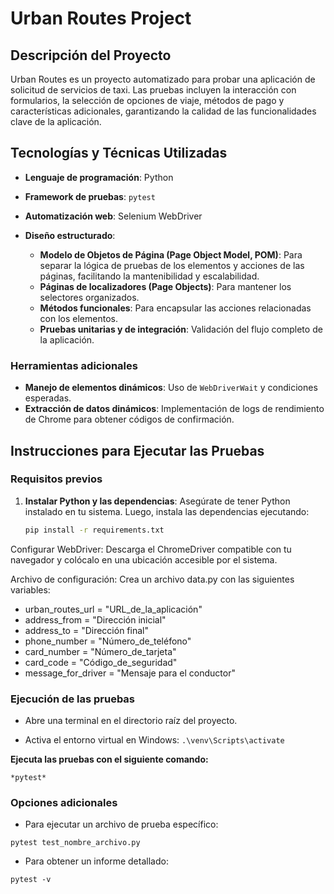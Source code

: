 # Urban Routes Project

## Descripción del Proyecto
Urban Routes es un proyecto automatizado para probar una aplicación de solicitud de servicios de taxi. Las pruebas incluyen la interacción con formularios, la selección de opciones de viaje, métodos de pago y características adicionales, garantizando la calidad de las funcionalidades clave de la aplicación.

## Tecnologías y Técnicas Utilizadas
- **Lenguaje de programación**: Python
- **Framework de pruebas**: `pytest`
- **Automatización web**: Selenium WebDriver
- **Diseño estructurado**:
  
  - **Modelo de Objetos de Página (Page Object Model, POM)**: Para separar la lógica de pruebas de los elementos y acciones de las páginas, facilitando la mantenibilidad y escalabilidad.
  - **Páginas de localizadores (Page Objects)**: Para mantener los selectores organizados.
  - **Métodos funcionales**: Para encapsular las acciones relacionadas con los elementos.
  - **Pruebas unitarias y de integración**: Validación del flujo completo de la aplicación.

### Herramientas adicionales
- **Manejo de elementos dinámicos**: Uso de `WebDriverWait` y condiciones esperadas.
- **Extracción de datos dinámicos**: Implementación de logs de rendimiento de Chrome para obtener códigos de confirmación.

## Instrucciones para Ejecutar las Pruebas

### Requisitos previos
1. **Instalar Python y las dependencias**:
   Asegúrate de tener Python instalado en tu sistema. Luego, instala las dependencias ejecutando:
   ```bash
   pip install -r requirements.txt

Configurar WebDriver: Descarga el ChromeDriver compatible con tu navegador y colócalo en una ubicación accesible por el sistema.

Archivo de configuración: Crea un archivo data.py con las siguientes variables:


- urban_routes_url = "URL_de_la_aplicación"
- address_from = "Dirección inicial"
- address_to = "Dirección final"
- phone_number = "Número_de_teléfono"
- card_number = "Número_de_tarjeta"
- card_code = "Código_de_seguridad"
- message_for_driver = "Mensaje para el conductor"


 ### **Ejecución de las pruebas** 

- Abre una terminal en el directorio raíz del proyecto.

- Activa el entorno virtual en Windows:
`.\venv\Scripts\activate`



 **Ejecuta las pruebas con el siguiente comando:**

    *pytest*


### **Opciones adicionales**

- Para ejecutar un archivo de prueba específico:

`pytest test_nombre_archivo.py`
- Para obtener un informe detallado:

`pytest -v`